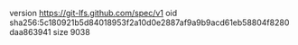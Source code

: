 version https://git-lfs.github.com/spec/v1
oid sha256:5c180921b5d84018953f2a10d0e2887af9a9b9acd61eb58804f8280daa863941
size 9038
